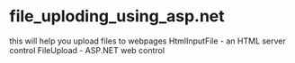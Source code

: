 # file_uploding_using_asp.net
this will help you upload files to webpages 
HtmlInputFile - an HTML server control
FileUpload - ASP.NET web control

